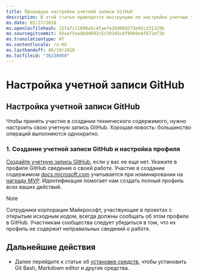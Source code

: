 ```yaml
---
title: Процедура настройки учетной записи GitHub
description: В этой статье приводятся инструкции по настройке учетных записей GitHub, которые требуются для участия в создании содержимого на сайте docs.microsoft.com.
ms.date: 02/27/2018
ms.openlocfilehash: 15fa7c11090a5c4faefe38d00d273e92c231329b
ms.sourcegitcommit: 92aef5ea8bdd692c5c393d5c8f99b9e4f672ef2b
ms.translationtype: HT
ms.contentlocale: ru-RU
ms.lasthandoff: 06/19/2018
ms.locfileid: "36238950"
---
```

# <a name="github-account-setup"></a>Настройка учетной записи GitHub

## <a name="set-up-your-github-account"></a>Настройка учетной записи GitHub

Чтобы принять участие в создании технического содержимого, нужно настроить свою учетную запись GitHub. Хорошая новость: большинство операций выполняются однократно.

### <a name="1-create-a-github-account-and-set-up-your-profile"></a>1. Создание учетной записи GitHub и настройка профиля

[Создайте учетную запись GitHub](https://github.com/join), если у вас ее еще нет. Укажите в профиле GitHub сведения о своей работе. Участие в создании содержимом [docs.microsoft.com](https://docs.microsoft.com) учитывается при номинировании на [награду MVP](https://mvp.microsoft.com). Идентификация помогает нам создать полный профиль всех ваших действий.

>[!NOTE]
> Сотрудники корпорации Майкрософт, участвующие в проектах с открытым исходным кодом, всегда должны сообщать об этом профиле в GitHub. Участникам сообщества следует убедиться в том, что их профиль не содержит неправильных сведений о работе.

## <a name="next-steps"></a>Дальнейшие действия

* Далее перейдите к статье об [установке средств](get-started-setup-tools.md), чтобы установить Git Bash, Markdown editor и другие средства.
